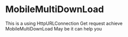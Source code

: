 # MobileMultiDownLoad
This is a using HttpURLConnection Get request achieve MobileMultiDownLoad
May be it can help you
